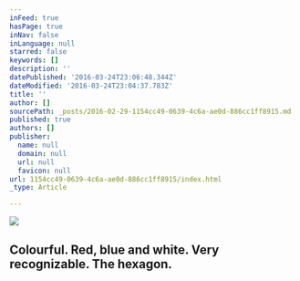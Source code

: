 ```yaml
---
inFeed: true
hasPage: true
inNav: false
inLanguage: null
starred: false
keywords: []
description: ''
datePublished: '2016-03-24T23:06:48.344Z'
dateModified: '2016-03-24T23:04:37.783Z'
title: ''
author: []
sourcePath: _posts/2016-02-29-1154cc49-0639-4c6a-ae0d-886cc1ff8915.md
published: true
authors: []
publisher:
  name: null
  domain: null
  url: null
  favicon: null
url: 1154cc49-0639-4c6a-ae0d-886cc1ff8915/index.html
_type: Article

---
```

![](https://s3-us-west-2.amazonaws.com/the-grid-img/p/8a6787e22599a9afeaade063e84c938da8ba09bc.jpg)

## Colourful. Red, blue and white. Very recognizable. The hexagon.